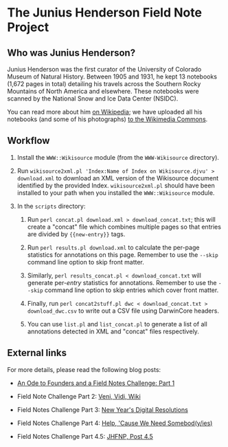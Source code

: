 The Junius Henderson Field Note Project
=======================================

Who was Junius Henderson?
-------------------------

Junius Henderson was the first curator of the University of Colorado
Museum of Natural History. Between 1905 and 1931, he kept 13 notebooks
(1,672 pages in total) detailing his travels across the Southern Rocky 
Mountains of North America and elsewhere. These notebooks were scanned
by the National Snow and Ice Data Center (NSIDC).

You can read more about him [on Wikipedia](http://en.wikipedia.org/wiki/Junius_Henderson);
we have uploaded all his notebooks (and some of his photographs)
[to the Wikimedia Commons](http://commons.wikimedia.org/wiki/Category:Junius_Henderson).

Workflow
--------

1. Install the `WWW::Wikisource` module (from the `WWW-Wikisource` directory).

2. Run `wikisource2xml.pl 'Index:Name of Index on Wikisource.djvu' > download.xml` to download an XML version of the Wikisource document identified by the provided Index. `wikisource2xml.pl` should have been installed to your path when you installed the `WWW::Wikisource` module.

3. In the `scripts` directory:

    1. Run `perl concat.pl download.xml > download_concat.txt`; this will create a "concat" file which combines multiple pages so that entries are divided by `{{new-entry}}` tags.

    2. Run `perl results.pl download.xml` to calculate the per-page statistics for annotations on this page. Remember to use the `--skip` command line option to skip front matter.

    3. Similarly, `perl results_concat.pl < download_concat.txt` will generate per-*entry* statistics for annotations. Remember to use the `--skip` command line option to skip entries which cover front matter.

    4. Finally, run `perl concat2stuff.pl dwc < download_concat.txt > download_dwc.csv` to write out a CSV file using DarwinCore headers.

    5. You can use `list.pl` and `list_concat.pl` to generate a list of all annotations detected in XML and "concat" files respectively.

External links
--------------

For more details, please read the following blog posts:

* [An Ode to Founders and a Field Notes Challenge: Part 1](http://soyouthinkyoucandigitize.wordpress.com/2011/11/28/an-ode-to-founders-and-a-field-notes-challenge-part-1/)

* Field Note Challenge Part 2: [Veni, Vidi, Wiki](http://soyouthinkyoucandigitize.wordpress.com/2011/12/05/field-note-challenge-part-2-veni-vidi-wiki/)

* Field Notes Challenge Part 3: [New Year's Digital Resolutions](http://soyouthinkyoucandigitize.wordpress.com/2012/01/06/field-notes-challenge-part-3-new-years-digital-resolutions/)

* Field Notes Challenge Part 4: [Help, 'Cause We Need Somebod(y/ies)](http://soyouthinkyoucandigitize.wordpress.com/2012/01/12/field-notes-challenge-part-4-help-cause-we-need-somebodies/)

* Field Notes Challenge Part 4.5: [JHFNP, Post 4.5](http://soyouthinkyoucandigitize.wordpress.com/2012/01/23/jhfnp-post-4-5/)
